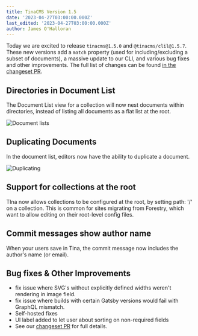 ```yaml
---
title: TinaCMS Version 1.5
date: '2023-04-27T03:00:00.000Z'
last_edited: '2023-04-27T03:00:00.000Z'
author: James O'Halloran
---
```


Today we are excited to release `tinacms@1.5.0` and `@tinacms/clil@1.5.7`. These new versions add a `match` property (used for including/excluding a subset of documents), a massive update to our CLI, and various bug fixes and other improvements. The full list of changes can be found [in the changeset PR](https://github.com/tinacms/tinacms/pull/3819 "changesets PR").

## Directories in Document List

The Document List view for a collection will now nest documents within directories, instead of listing all documents as a flat list at the root.

![Document lists](https://res.cloudinary.com/forestry-demo/image/upload/v1682598356/blog-media/1.5/directories.png)

## Duplicating Documents

In the document list, editors now have the ability to duplicate a document.

![Duplicating](https://res.cloudinary.com/forestry-demo/image/upload/v1682598745/blog-media/1.5/duplicate.png)

## Support for collections at the root

TIna now allows collections to be configured at the root, by setting path: '/' on a collection. This is common for sites migrating from Forestry, which want to allow editing on their root-level config files.

## Commit messages show author name

When your users save in Tina, the commit message now includes the author's name (or email).

## Bug fixes & Other Improvements

* fix issue where SVG's without explicitly defined widths weren't rendering in image field.
* fix issue where builds with certain Gatsby versions would fail with GraphQL mismatch.
* Self-hosted fixes
* UI label added to let user about sorting on non-required fields
* See our [changeset PR](https://github.com/tinacms/tinacms/pull/3819 "Changeset PR") for full details.
